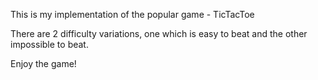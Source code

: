 This is my implementation of the popular game - TicTacToe

There are 2 difficulty variations, one which is easy to beat and the other impossible to beat.

Enjoy the game!